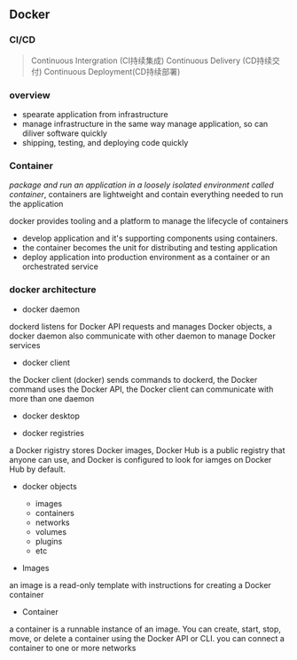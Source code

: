 ## Docker

### CI/CD

> Continuous Intergration (CI持续集成)
> Continuous Delivery (CD持续交付)
> Continuous Deployment(CD持续部署)

### overview

- spearate application from infrastructure
- manage infrastructure in the same way manage application, so can diliver software quickly
- shipping, testing, and deploying code quickly

### Container

*package and run an application in a loosely isolated environment called container*, containers are lightweight and contain everything needed to run the application

docker provides tooling and a platform to manage the lifecycle of containers

- develop application and it's supporting components using containers.
- the container becomes the unit for distributing and testing application
- deploy application into production environment as a container or an orchestrated service

### docker architecture

- docker daemon

dockerd listens for Docker API requests and manages Docker objects, a docker daemon also communicate with other daemon to manage Docker services

- docker client

the Docker client (docker) sends commands to dockerd, the Docker command uses the Docker API, the Docker client can communicate with more than one daemon

- docker desktop

- docker registries

a Docker rigistry stores Docker images, Docker Hub is a public registry that anyone can use, and Docker is configured to look for iamges on Docker Hub by default. 

- docker objects
    - images
    - containers
    - networks
    - volumes
    - plugins
    - etc

- Images

an image is a read-only template with instructions for creating a Docker container

- Container

a container is a runnable instance of an image. You can create, start, stop, move, or delete a container using the Docker API or CLI. you can connect a container to one or more networks
